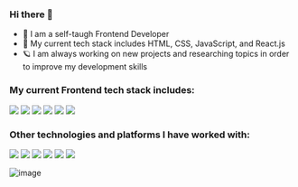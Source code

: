 ### Hi there 👋 
- 📌 I am a self-taugh Frontend Developer
- 🌱 My current tech stack includes HTML, CSS, JavaScript, and React.js
- 🪐 I am always working on new projects and researching topics in order to improve my development skills


### My current Frontend tech stack includes:
<img src="https://img.shields.io/badge/JavaScript-yellow?logo=JavaScript&logoColor=white&style=ShieldStyle" /> <img src="https://img.shields.io/badge/CSS-blue?logo=CSS3&logoColor=white&style=ShieldStyle" /> <img src="https://img.shields.io/badge/HTML-orange?logo=HTML5&logoColor=white&style=ShieldStyle" /> <img src="https://img.shields.io/badge/React-61DAFB?logo=React&logoColor=white&style=ShieldStyle" /> <img src="https://img.shields.io/badge/Bootstrap-7952B3?logo=Bootstrap&logoColor=white&style=ShieldStyle" /> <img src="https://img.shields.io/badge/Sass-CC6699?logo=Sass&logoColor=white&style=ShieldStyle" />

### Other technologies and platforms I have worked with:
<img src="https://img.shields.io/badge/Firebase-FFCA28e?logo=Firebase&logoColor=white&style=ShieldStyle" /> <img src="https://img.shields.io/badge/Express-000000?logo=Express&logoColor=white&style=ShieldStyle" /> <img src="https://img.shields.io/badge/Node.js-339933?logo=Node.js&logoColor=white&style=ShieldStyle" /> <img src="https://img.shields.io/badge/Netlify-00C7B7?logo=Netlify&logoColor=white&style=ShieldStyle" /> <img src="https://img.shields.io/badge/Heroku-430098?logo=Heroku&logoColor=white&style=ShieldStyle" /> <img src="https://img.shields.io/badge/Handlebars-000000?logo=Handlebars&logoColor=white&style=ShieldStyle" />

![image](https://user-images.githubusercontent.com/96387360/189797066-6a0adc69-722a-4fa5-8d05-247368a5741c.png)


<!--
**atrain42/atrain42** is a ✨ _special_ ✨ repository because its `README.md` (this file) appears on your GitHub profile.

Here are some ideas to get you started:

- 🔭 I’m currently working on ...
- 🌱 I’m currently learning ...
- 👯 I’m looking to collaborate on ...
- 🤔 I’m looking for help with ...
- 💬 Ask me about ...
- 📫 How to reach me: ...
- 😄 Pronouns: ...
- ⚡ Fun fact: ...
-->
